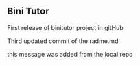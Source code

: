 ## Bini Tutor

First release of binitutor project in gitHub

Third updated commit of the radme.md

this message was added from the local repo

